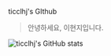 ticclhj's GIthub
>안녕하세요, 이현지입니다.

![ticclhj's GitHub stats](https://github-readme-stats.vercel.app/api?username=ticclhj)
